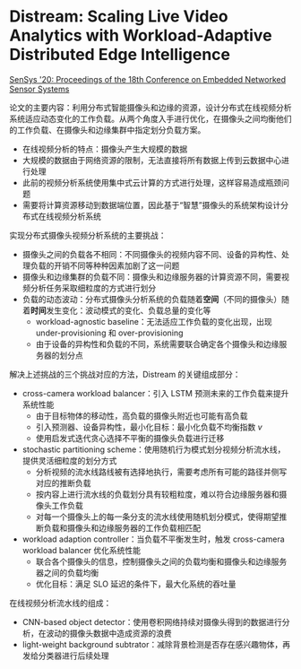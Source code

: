 # Distream: Scaling Live Video Analytics with Workload-Adaptive Distributed Edge Intelligence

[SenSys '20: Proceedings of the 18th Conference on Embedded Networked Sensor Systems](https://dl.acm.org/doi/10.1145/3384419.3430721)

论文的主要内容：利用分布式智能摄像头和边缘的资源，设计分布式在线视频分析系统适应动态变化的工作负载。从两个角度入手进行优化，在摄像头之间均衡他们的工作负载、在摄像头和边缘集群中指定划分负载方案。

- 在线视频分析的特点：摄像头产生大规模的数据
- 大规模的数据由于网络资源的限制，无法直接将所有数据上传到云数据中心进行处理
- 此前的视频分析系统使用集中式云计算的方式进行处理，这样容易造成瓶颈问题
- 需要将计算资源移动到数据端位置，因此基于“智慧”摄像头的系统架构设计分布式在线视频分析系统

实现分布式摄像头视频分析系统的主要挑战：

- 摄像头之间的负载各不相同：不同摄像头的视频内容不同、设备的异构性、处理负载的开销不同等种种因素加剧了这一问题
- 摄像头和边缘集群的负载不同：摄像头和边缘服务器的计算资源不同，需要视频分析任务采取细粒度的方式进行划分
- 负载的动态波动：分布式摄像头分析系统的负载随着**空间**（不同的摄像头）随着**时间**发生变化：波动模式的变化、负载总量的变化等
  - workload-agnostic baseline：无法适应工作负载的变化出现，出现 under-provisioning 和 over-provisioning
  - 由于设备的异构性和负载的不同，系统需要联合确定各个摄像头和边缘服务器的划分点

解决上述挑战的三个挑战对应的方法，Distream 的关键组成部分：

- cross-camera workload balancer：引入 LSTM 预测未来的工作负载来提升系统性能
  - 由于目标物体的移动性，高负载的摄像头附近也可能有高负载
  - 引入预测器、设备异构性，最小化目标：最小化负载不均衡指数 $v$
  - 使用启发式迭代贪心选择不平衡的摄像头负载进行迁移
- stochastic partitioning scheme：使用随机行为模式划分视频分析流水线，提供灵活细粒度的划分方式
  - 分析视频的流水线路线被有选择地执行，需要考虑所有可能的路径并侧写对应的推断负载
  - 按内容上进行流水线的负载划分具有较粗粒度，难以符合边缘服务器和摄像头工作负载
  - 对每一个摄像头上的每一条分支的流水线使用随机划分模式，使得期望推断负载和摄像头和边缘服务器的工作负载相匹配
- workload adaption controller：当负载不平衡发生时，触发 cross-camera workload balancer 优化系统性能
  - 联合各个摄像头的信息，控制摄像头之间的负载均衡和摄像头和边缘服务器之间的负载均衡
  - 优化目标：满足 SLO 延迟的条件下，最大化系统的吞吐量

在线视频分析流水线的组成：

- CNN-based object detector：使用卷积网络持续对摄像头得到的数据进行分析，在波动的摄像头数据中造成资源的浪费
- light-weight background subtrator：减除背景检测是否存在感兴趣物体，再发给分类器进行后续处理
